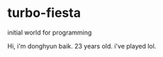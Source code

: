 # turbo-fiesta
initial world for programming

Hi, i'm donghyun baik. 23 years old.
i've played lol.
